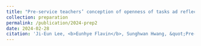 ```yaml
---
title: "Pre-service teachers’ conception of openness of tasks ad reflected in their task design"
collection: preparation
permalink: /publication/2024-prep2
date: 2024-02-28
citation: 'Ji-Eun Lee, <b>Eunhye Flavin</b>, Sunghwan Hwang, &quot;Pre-service teachers’ conception of openness of tasks ad reflected in their task design,&quot; submission planned Mar. 2024.'
---
```

